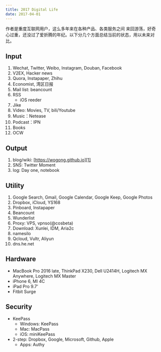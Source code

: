 ```yaml
---
title: 2017 Digital Life
date: 2017-04-01
---
```


作者是重度互联网用户，这么多年来在各种产品、各类服务之间
来回游荡，好奇心过重，还没过了爱折腾的年纪。以下分几个方面总结当前的状态，用以未来对比。


## Input
1. Wechat, Twitter, Weibo, Instagram, Douban, Facebook
2. V2EX, Hacker news
3. Quora, Instapaper, Zhihu
4. Economist, 湾区日报
5. Mail list: beancount
6. RSS
	* iOS reeder
7. Jike
8. Video: Movies, TV, bili/Youtube
9. Music：Netease
10. Podcast：IPN
11. Books
12. OCW

## Output
1. blog/wiki: [https://wogong.github.io][1]
2. SNS: Twitter Moment
3. log: Day one, notebook

## Utility
1. Google Search, Gmail, Google Calendar, Google Keep, Google Photos
2. Dropbox, iCloud, YS168
3. Pinboard, Instapaper
4. Beancount
5. Wunderlist
6. Proxy: VPS, vpnso(@cosbeta)
7. Download: Xunlei, IDM, Aria2c
8. namesilo
9. Qcloud, Vultr, Aliyun
10. dns.he.net

## Hardware
* MacBook Pro 2016 late, ThinkPad X230, Dell U2414H, Logitech MX Anywhere, Logitech MX Master
* iPhone 6, MI 4C
* iPad Pro 9.7'
* Fitbit Surge

## Security
* KeePass
	* Windows: KeePass
	* Mac: MacPass
	* iOS: miniKeePass
* 2-step: Dropbox, Google, Microsoft, Github, Apple
	* Apps: Authy

[1]:	https://wogong.github.io